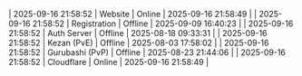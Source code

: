 | 2025-09-16 21:58:52 | Website | Online | 2025-09-16 21:58:49 |
| 2025-09-16 21:58:52 | Registration | Offline | 2025-09-09 16:40:23 |
| 2025-09-16 21:58:52 | Auth Server | Offline | 2025-08-18 09:33:31 |
| 2025-09-16 21:58:52 | Kezan (PvE) | Offline | 2025-08-03 17:58:02 |
| 2025-09-16 21:58:52 | Gurubashi (PvP) | Offline | 2025-08-23 21:44:06 |
| 2025-09-16 21:58:52 | Cloudflare | Online | 2025-09-16 21:58:49 |
